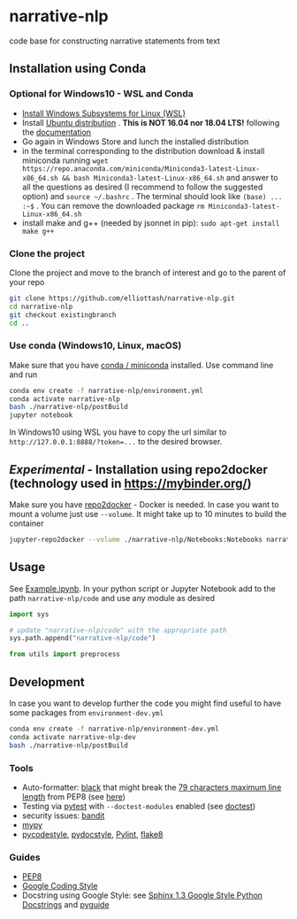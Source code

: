 # narrative-nlp
code base for constructing narrative statements from text

## Installation using Conda

### Optional for Windows10 - WSL and Conda
- [Install Windows Subsystems for Linux (WSL)](https://docs.microsoft.com/en-us/windows/wsl/install-win10#install-the-windows-subsystem-for-linux)
- Install [Ubuntu distribution](https://www.microsoft.com/en-us/p/ubuntu/9nblggh4msv6?activetab=pivot:overviewtab) . **This is NOT 16.04 nor 18.04 LTS!**  following the [documentation](https://docs.microsoft.com/en-us/windows/wsl/install-win10#install-your-linux-distribution-of-choice)
- Go again in Windows Store and lunch the installed distribution
- in the terminal corresponding to the distribution download & install miniconda running `wget https://repo.anaconda.com/miniconda/Miniconda3-latest-Linux-x86_64.sh && bash Miniconda3-latest-Linux-x86_64.sh` and answer to all the questions as desired (I recommend to follow the suggested option) and `source ~/.bashrc` . The terminal should look like `(base) ... :~$` . You can remove the downloaded package `rm Miniconda3-latest-Linux-x86_64.sh`
- install make and g++ (needed by jsonnet in pip): `sudo apt-get install make g++`

### Clone the project
Clone the project and move to the branch of interest and go to the parent of your repo
```bash
git clone https://github.com/elliottash/narrative-nlp.git
cd narrative-nlp
git checkout existingbranch
cd ..
```
### Use conda (Windows10, Linux, macOS)
Make sure that you have [conda / miniconda](https://docs.conda.io/en/latest/miniconda.html) installed. Use command line and run

```bash
conda env create -f narrative-nlp/environment.yml
conda activate narrative-nlp
bash ./narrative-nlp/postBuild
jupyter notebook
```
In Windows10 using WSL you have to copy the url similar to `http://127.0.0.1:8888/?token=...` to the desired browser.

## *Experimental* - Installation using repo2docker (technology used in https://mybinder.org/)
Make sure you have [repo2docker](https://repo2docker.readthedocs.io/en/latest/install.html) - Docker is needed. In case you want to mount a volume just use `--volume`. It might take up to 10 minutes to build the container
```bash
jupyter-repo2docker --volume ./narrative-nlp/Notebooks:Notebooks narrative-nlp/
```

## Usage
See [Example.ipynb](./Notebooks/Example.ipynb). 
In your python script or Jupyter Notebook add to the path `narrative-nlp/code` and use any module as desired
```python
import sys

# update "narrative-nlp/code" with the appropriate path
sys.path.append("narrative-nlp/code")

from utils import preprocess
```
## Development

In case you want to develop further the code you might find useful to have some packages from `environment-dev.yml`
```bash
conda env create -f narrative-nlp/environment-dev.yml
conda activate narrative-nlp-dev
bash ./narrative-nlp/postBuild
```

### Tools
- Auto-formatter: [black](https://black.readthedocs.io/en/stable/) that might break the [79 characters maximum line length](https://www.python.org/dev/peps/pep-0008/#maximum-line-length) from PEP8 (see [here](https://github.com/psf/black#line-length))
- Testing via [pytest](https://docs.pytest.org/en/latest/) with `--doctest-modules` enabled (see [doctest](http://doc.pytest.org/en/latest/doctest.html))
- security issues: [bandit](https://github.com/PyCQA/bandit)
- [mypy](http://mypy-lang.org/)
- [pycodestyle](https://github.com/PyCQA/pycodestyle), [pydocstyle](https://github.com/PyCQA/pydocstyle), [Pylint](https://github.com/PyCQA/pylint), [flake8](https://gitlab.com/pycqa/flake8)

### Guides
- [PEP8](https://www.python.org/dev/peps/pep-0008/)
- [Google Coding Style](http://google.github.io/styleguide/pyguide.html)
- Docstring using Google Style: see [Sphinx 1.3 Google Style Python Docstrings](https://sphinxcontrib-napoleon.readthedocs.io/en/latest/example_google.html) and [pyguide](http://google.github.io/styleguide/pyguide.html#38-comments-and-docstrings)